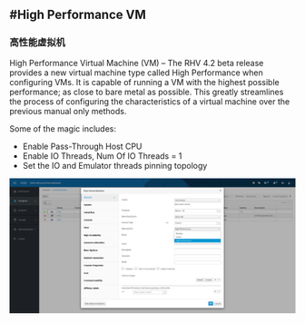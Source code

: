 #High Performance VM
------
### 高性能虚拟机

High Performance Virtual Machine (VM) – The RHV 4.2 beta release provides a new virtual machine type called High Performance when configuring VMs. It is capable of running a VM with the highest possible performance; as close to bare metal as possible. This greatly streamlines the process of configuring the characteristics of a virtual machine over the previous manual only methods.

Some of the magic includes:
  * Enable Pass-Through Host CPU
  * Enable IO Threads, Num Of IO Threads = 1
  * Set the IO and Emulator threads pinning topology

![high_performance_vm](images/adminportal_compute_vms_new_highperformance.png)
